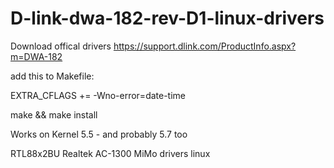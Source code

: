 # D-link-dwa-182-rev-D1-linux-drivers

Download offical drivers
https://support.dlink.com/ProductInfo.aspx?m=DWA-182

add this to Makefile:

EXTRA_CFLAGS += -Wno-error=date-time

make && make install

Works on Kernel 5.5 - and probably 5.7 too

RTL88x2BU
Realtek AC-1300 MiMo drivers
linux 
